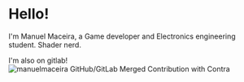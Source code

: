 # Hello!

I'm Manuel Maceira, a Game developer and Electronics engineering student.
Shader nerd.

I'm also on gitlab!
![manuelmaceira GitHub/GitLab Merged Contribution with Contra](https://image.thum.io/get/width/1200/fullpage/maxAge/24/wait/2/https://contra-psi.vercel.app/?githubUsername=manuelmaceira&gitlabUsername=numa159)
